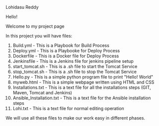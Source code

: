 Lohidasu Reddy

Hello!

Welcome to my project page

In this project you will have files: 

1. Build.yml - This is a Playbook for Build Process
2. Deploy.yml - This is a Playbooke for Deploy Process 
3. Dockerfile - This is a Docker file for Deploy Process
4. Jenkinsfile - This is a Jenkins file for jenkins pipeline setup
5. start_tomcat.sh - This is a .sh file to start the Tomcat Service
6. stop_tomcat.sh - This is a .sh file to stop the Tomcat Service
7. Hello.py - This is a simple python program file to print "Hello! World"
8. myweb.html - This is a simple webpage written using HTML and CSS
9. Installations.txt - This is a text file for all the installations steps (GIT, Maven, Tomcat and Jenkins)
10. Ansible_Installation.txt - This is a text file for the Ansible installation steps
11. Lohi.txt - This is a text file for normal editing operation

We will use all these files to make our work easy in different phases.

